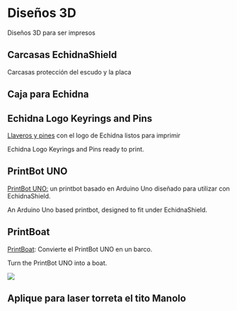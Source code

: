 # Diseños 3D
Diseños 3D para ser impresos

## Carcasas EchidnaShield
Carcasas protección del escudo y la placa

## Caja para Echidna

## Echidna Logo Keyrings and Pins
[Llaveros y pines](https://github.com/EchidnaShield/Recursos/tree/master/Dise%C3%B1os3D/Keyrings%20and%20pins) con el logo de Echidna listos para imprimir

Echidna Logo Keyrings and Pins ready to print. 

## PrintBot UNO

[PrintBot UNO:](https://github.com/EchidnaShield/Recursos/tree/master/Dise%C3%B1os3D/Printbot) un printbot basado en Arduino Uno diseñado para utilizar con EchidnaShield.

An Arduino Uno based printbot, designed to fit under EchidnaShield. 

## PrintBoat
[PrintBoat](https://github.com/EchidnaShield/Recursos/tree/master/Dise%C3%B1os3D/PrintBoat): Convierte el  PrintBot UNO en un barco.

Turn the PrintBot UNO into a boat. 

<img src="https://github.com/EchidnaShield/Recursos/blob/master/Dise%C3%B1os3D/PrintBoat/printboat1.jpg" high="150"/> </p>
## Aplique para laser torreta el tito Manolo


